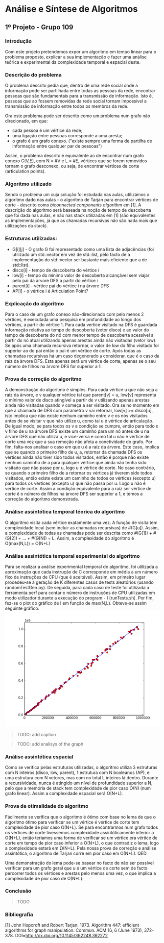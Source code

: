 # Análise e Síntese de Algoritmos
## 1º Projeto - Grupo 109

### Introdução
Com este projeto pretendemos expor um algoritmo em tempo linear para o problema proposto, explicar a sua implementação e fazer uma análise teórica e experimental da complexidade temporal e espacial deste.

### Descrição do problema
O problema descrito pedia que, dentro de uma rede social onde a informação pode ser partilhada entre todas as pessoas da rede, encontrar pessoas que são fundamentais para a transmissão de informação. Isto é, pessoas que ao fossem removidas da rede social tornam impossível a transmissão de informação entre todos os membros da rede.

Ora este problema pode ser descrito como um problema num grafo não direcionado, em que:
 + cada pessoa é um vértice da rede;
 + uma ligação entre pessoas corresponde a uma aresta;
 + o grafo é um grafo conexo. ("existe sempre uma
forma de partilha de informação entre qualquer par de pessoas")

Assim, o problema descrito é equivalente ao de encontrar num grafo conexo G(V,E), com N = #V e L = #E, vértices que se forem removidos tornam o grafo desconexo, ou seja, de encontrar vértices de corte (articulation points).

### Algoritmo utilizado
Sendo o problema um cuja solução foi estudada nas aulas, utilizámos o algoritmo dado nas aulas - o algoritmo de Tarjan para encontrar vértices de corte - descrito como _biconnected components algorithm_ em [1]. A descrição do algoritmo será baseada na noção de tempo de descoberta que foi dada nas aulas, e não nas stack utilizadas em [1] (são equivalentes as implementações, já que as chamadas recursivas não são nada mais que utilizações da stack).

### Estruturas utilizadas:
+ G\[i]\[j] - O grafo G foi representado como uma lista de adjacências (foi utilizado um std::vector em vez de std::list, pelo facto de a implementação do std::vector ser bastante mais eficiente que a de std::list).
+ disco\[i] - tempo de descoberta do vértice i
+ low\[i] - tempo do mínimo valor de descoberta alcançável sem viajar pelo pai da àrvore DFS a partir do vértice i
+ parent\[i] - vértice pai do vértice i na àrvore DFS
+ AP[i] - o vértice i é Articulation Point?

### Explicação do algoritmo
 Para o caso de um grafo conexo não-direcionado com pelo menos 2 vértices, é executada uma pesquisa em profundidade ao longo dos vértices, a partir do vértice 1. Para cada vertice visitado na DFS é guardada informação relativa ao tempo de descoberta (vetor disco) e ao valor do tempo de descoberte do nó com menor tempo de descoberta acessível a partir do nó atual utilizando apenas arestas ainda não visitadas (vetor low). Se após uma chamada recursiva retornar, o valor de low do filho visitado for superior ao do pai então o pai é um vértice de corte.
Após todas as chamadas recursivas há um caso degenerado a considerar, que é o caso da raíz da àrvore DFS. Esta apenas será um vértice de corte, apenas se o seu número de filhos na àrvore DFS for superior a 1.

### Prova de correção do algoritmo
A demonstração do algoritmo é simples. Para cada vértice u que não seja a raiz da àrvore, e v qualquer vértice tal que parent[v] = u, low[v] representa o mínimo valor de disco atingível a partir de v utilizando apenas arestas ainda não visitadas quando v começa a ser visitado. Ora se no momento em que a chamada de DFS com parametro v vai retornar, low\[v] >= disco\[u], isto implica que não existe nenhum caminho entre v e os nós visitados antes de se visitar v que não utilize u, como tal u é vértice de articulação. De igual modo, se para todos os v a condição se cumpre, então para todo o v filho de u na árvore DFS existe um caminho para um nó antes de u na àrvore DFS que não utiliza u, e vice-versa e como tal u não é vértice de corte uma vez que a sua remoção não afeta a conetividade do grafo. Por fim, falta-nos analisar o caso em que u é a raíz da àrvore. Este caso, implica que se quando o primeiro filho de u, a, retornar da chamada DFS os vértices ainda não tiver sido todos visitados, então é porque não existe nenhum caminho de a para qualquer vértice que ainda não tenha sido visitado que não passe por u, logo u é vértice de corte. No caso contrário, se quando o primeiro filho de a retornar os vértices já tiverem sido todos visitados, então existe existe um caminho de todos os vértices (excepto u) para todos os vértices (excepto u) que não passa por u. Logo u não é vertice de corte. Assim a condição equivalente para a raíz ser vértice de corte é o número de filhos na àrvore DFS ser superior a 1, e temos a correção do algoritmo demonstrada.

### Análise assintótica temporal téorica do algoritmo
O algoritmo visita cada vértice exatamente uma vez. A função de visita tem complexidade local (sem incluir as chamadas recursivas) de #(G[u]). Assim, a complexidade de todas as chamadas pode ser descrita como #(G[1]) + #(G[2]) + ... + #(G[N]) = L.
Assim, a complexidade do algoritmo é O(max(N,L)) = O(N+L)

### Análise assintótica temporal experimental do algoritmo
Para se realizar a análise experimental temporal do algoritmo, foi utilizada a aproximação que cada instrução de C corresponde em média a um número fixo de instruções de CPU (que é aceitável). Assim, em primeiro lugar procedeu-se à geração de K diferentes casos de tests aleatórios (usando randomTestGen.py). De seguida, para cada caso de teste foi utilizada a ferramenta perf para contar o número de instruções de CPU utilizadas em modo utilizador durante a execução do program - I (runTests.sh). Por fim, fez-se o plot do gráfico de I em função de max(N,L). Obteve-se assim seguinte gráfico:
![Gráfico 1](analiseExp.png)

> TODO: add caption

> TODO: add analisys of the graph

### Análise assintótica espacial
Como se verifica pelas estruturas utilizadas, o algoritmo utiliza 3 estruturas com N inteiros (disco, low, parent), 1 estrutura com N booleanos (AP), e uma estrutura com N vetores, mas com no total L inteiros lá dentro. Durante a recursividade, nunca é atingido um nível de profundidade superior a N, pelo que a memória de stack tem complexidade de pior caso O(N) (num grafo linear). Assim a complexidade espacial será O(N+L).

### Prova de otimalidade do algoritmo
Fácilmente se verifica que o algoritmo é ótimo com base no lema de que o algoritmo ótimo para verificar se um vértice é vértice de corte tem complexidade de pior caso  &Omega;(N+L). Se para encontrarmos num grafo todos os vértices de corte tivessemos complexidade assintóticamente inferior a O(N+L), então teriamos uma forma de verificar se um vértice era vértice de corte em tempo de pior caso inferior a O(N+L), o que contradiz o lema, logo a complexidade estará em &Omega;(N+L). Pela nossa prova de correção e análise assintótica, o algoritmo de Tarjan corre em pior caso em O(N+L). QED

Uma demonstração do lema pode-se basear no facto de não ser possível verificar para um grafo geral que u é um vértice de corte sem de facto percorrer todos os vértices e arestas pelo menos uma vez, o que implica a complexidade de pior caso de  &Omega;(N+L).


### Conclusão
> TODO

### Bibliografia
[1] John Hopcroft and Robert Tarjan. 1973. Algorithm 447: efficient algorithms for graph manipulation. Commun. ACM 16, 6 (June 1973), 372-378. DOI=http://dx.doi.org/10.1145/362248.362272
